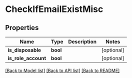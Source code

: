 # CheckIfEmailExistMisc

## Properties
Name | Type | Description | Notes
------------ | ------------- | ------------- | -------------
**is_disposable** | **bool** |  | [optional] 
**is_role_account** | **bool** |  | [optional] 

[[Back to Model list]](../README.md#documentation-for-models) [[Back to API list]](../README.md#documentation-for-api-endpoints) [[Back to README]](../README.md)


